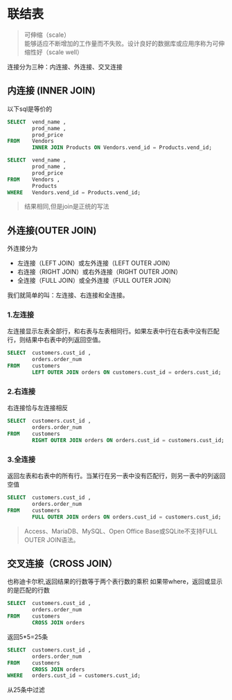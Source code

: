 # 联结表

>可伸缩（scale）<br>
>能够适应不断增加的工作量而不失败。设计良好的数据库或应用序称为可伸缩性好（scale well）

连接分为三种：内连接、外连接、交叉连接
##  内连接 (INNER JOIN)

以下sql是等价的

```sql
SELECT  vend_name ,
        prod_name ,
        prod_price
FROM    Vendors
        INNER JOIN Products ON Vendors.vend_id = Products.vend_id;
```

``` sql
SELECT  vend_name ,
        prod_name ,
        prod_price
FROM    Vendors ,
        Products
WHERE   Vendors.vend_id = Products.vend_id;
```
>结果相同,但是join是正统的写法

## 外连接(OUTER JOIN)

 外连接分为
- 左连接（LEFT JOIN）或左外连接（LEFT OUTER JOIN）
- 右连接（RIGHT JOIN）或右外连接（RIGHT OUTER JOIN）
- 全连接（FULL JOIN）或全外连接（FULL OUTER JOIN）

我们就简单的叫：左连接、右连接和全连接。

### 1.左连接

左连接显示左表全部行，和右表与左表相同行。如果左表中行在右表中没有匹配行，则结果中右表中的列返回空值。

```sql
SELECT  customers.cust_id ,
        orders.order_num
FROM    customers
        LEFT OUTER JOIN orders ON customers.cust_id = orders.cust_id;
```

### 2.右连接

右连接恰与左连接相反

```sql
SELECT  customers.cust_id ,
        orders.order_num
FROM    customers
        RIGHT OUTER JOIN orders ON orders.cust_id = customers.cust_id;
```

### 3.全连接

返回左表和右表中的所有行。当某行在另一表中没有匹配行，则另一表中的列返回空值

```sql
SELECT  customers.cust_id ,
        orders.order_num
FROM    customers
        FULL OUTER JOIN orders ON orders.cust_id = customers.cust_id;
```

>Access、MariaDB、MySQL、Open Office Base或SQLite不支持FULL OUTER JOIN语法。

## 交叉连接（CROSS JOIN）

也称迪卡尔积,返回结果的行数等于两个表行数的乘积
如果带where，返回或显示的是匹配的行数

```sql
SELECT  customers.cust_id ,
        orders.order_num
FROM    customers
        CROSS JOIN orders
```

返回5*5=25条

```sql
SELECT  customers.cust_id ,
        orders.order_num
FROM    customers
        CROSS JOIN orders
WHERE   orders.cust_id = customers.cust_id;
```

从25条中过滤